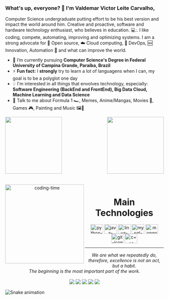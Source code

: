 ### What's up, everyone? 👋 I'm Valdemar Victor Leite Carvalho,

Computer Science undergraduate putting effort to be his best version and impact the world around him. Creative and proactive, software and hardware technology enthusiast, who believes in education. 💻:. I like coding, compete, automating, improving and optimizing systems. I am a strong advocate for 📜 Open source, :cloud: Cloud computing, 🚀 DevOps, :new: Innovation, Automation :robot: and what can improve the world.

- 🌱 I’m currently pursuing **Computer Science's Degree in Federal University of Campina Grande, Paraíba, Brazil**
- ⚡ **Fun fact:** I **strongly** try to learn a lot of languagens when I can, my goal is to be a polyglot one day
- :bulb: I'm interested in all things that envolves technology, especially: **Software Engineering (BackEnd and FrontEnd), Big Data Cloud, Machine Learning and Data Science**
- 💬 Talk to me about Formula 1 :racing_car:, Memes, Anime/Mangas, Movies 🎥, Games 🎮, Painting and Music 🖼️🎼

<div>
  
  <img  height="180em" src="https://github-readme-stats.vercel.app/api?username=valdemarvictorleitecarvalho&show_icons=true&theme=radical"/>
  <img align="right" height="180em" src="https://github-readme-stats.vercel.app/api/top-langs/?username=valdemarvictorleitecarvalho&layout=compact&langs_count=16&theme=great-gatsby"/>
</div>
<br>

<div  align="center"> 
  <div style="display: inline_block"><br>
    <img align="left" height="250" alt="coding-time" src="code.gif">
    <h1 align="center">Main Technologies</h1>
    <img align="center" height="30" width="40" alt="python-icon"  src="https://raw.githubusercontent.com/Thomas-George-T/Thomas-George-T/master/assets/python.svg">
    <img align="center" height="30" width="40" alt="java-icon" src="https://raw.githubusercontent.com/jmnote/z-icons/master/svg/java.svg">
    <img align="center" height="30" width="40" alt="linux-icon" src="https://raw.githubusercontent.com/Thomas-George-T/Thomas-George-T/master/assets/linux-tux.svg">
    <img align="center" height="30" width="40" alt="mysql-icon" src="https://raw.githubusercontent.com/Thomas-George-T/Thomas-George-T/master/assets/mysql.svg">
    <img align="center" height="30" width="40" alt="mongodb-icon" src="https://raw.githubusercontent.com/mongodb-js/leaf/master/dist/mongodb-leaf_128x128.png">
    <img align="center" height="30" width="40" alt="git-icon" src="https://raw.githubusercontent.com/jmnote/z-icons/master/svg/git.svg">
    <img align="center" height="30" width="40" alt="c++-icon" src="https://raw.githubusercontent.com/jmnote/z-icons/master/svg/cpp.svg">
   </div>
    
<hr>
<p align="center">
   <i>We are what we repeatedly do, therefore, excellence is not an act, but a habit.</i>
   <br>
   <i>The beginning is the most important part of the work.</i>
   <br>
<br>
<a target="_blank" href=""><img src="https://img.shields.io/badge/-WEB-FF4088?style=for-the-badge&logo=Hugo&logoColor=white"></img></a>
<a target="_blank" href=""><img src="https://img.shields.io/badge/LinkedIn-0077B5?style=for-the-badge&logo=linkedin&logoColor=white"></img></a>
<a target="_blank" href="valdemar.victor.leite.carvalho@ccc.ufcg.edu.br"><img src="https://img.shields.io/badge/Gmail-D14836?style=for-the-badge&logo=gmail&logoColor=white"></img></a>
<a target="_blank" href=""><img src="https://img.shields.io/badge/Discord-7289DA?style=for-the-badge&logo=discord&logoColor=white"></img></a>
<a target="_blank" href="https://www.instagram.com/valdemarvictorcarvalho/"><img src="https://img.shields.io/badge/Instagram-E4405F?style=for-the-badge&logo=instagram&logoColor=white"></img></a>
<br>
</p>       
</div>
  
![Snake animation](https://github.com/LuigiGF/LuigiGF/blob/output/github-contribution-grid-snake.svg)
